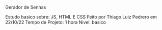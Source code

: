 Gerador de Senhas

Estudo basico sobre: JS, HTML E CSS
Feito por Thiago Luiz Pedrero em 22/10/22
Tempo de Projeto: 1 hora
Nivel: basico
